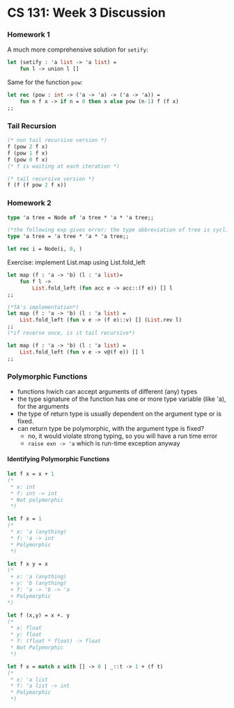 # CS 131: Week 3 Discussion

### Homework 1

A much more comprehensive solution for `setify`:
```ocaml
let (setify : 'a list -> 'a list) =
	fun l -> union l []
```

Same for the function `pow`:
```ocaml
let rec (pow : int -> ('a -> 'a) -> ('a -> 'a)) =
	fun n f x -> if n = 0 then x else pow (n-1) f (f x)
;;
```

### Tail Recursion

```ocaml
(* non tail recursive version *)
f (pow 2 f x)
f (pow 1 f x)
f (pow 0 f x)
(* f is waiting at each iteration *)

(* tail recursive version *)
f (f (f pow 2 f x))
```

### Homework 2

```ocaml
type 'a tree = Node of 'a tree * 'a * 'a tree;;

(*the following exp gives error: the type abbreviation of tree is cyclic*)
type 'a tree = 'a tree * 'a * 'a tree;; 

let rec i = Node(i, 0, )
```

Exercise: implement List.map using List.fold_left
```ocaml
let map (f : 'a -> 'b) (l : 'a list)=
	fun f l ->
		List.fold_left (fun acc e -> acc::(f e)) [] l
;;

(*TA's implementation*)
let map (f : 'a -> 'b) (l : 'a list) =
	List.fold_left (fun v e -> (f e)::v) [] (List.rev l)
;;
(*if reverse once, is it tail recursive*)

let map (f : 'a -> 'b) (l : 'a list) =
	List.fold_left (fun v e -> v@(f e)) [] l
;;
```

### Polymorphic Functions

* functions hwich can accept arguments of different (any) types
* the type signature of the function has one or more type variable (like 'a), for the arguments
* the type of return type is usually dependent on the argument type or is fixed.
* can return type be polymorphic, with the argument type is fixed?
	- no, it would violate strong typing, so you will have a run time error
	- `raise exn -> 'a` which is run-time exception anyway

#### Identifying Polymorphic Functions

```ocaml
let f x = x + 1
(*
 * x: int
 * f: int -> int
 * Not polymorphic
 *)

let f x = 1
(*
 * x: 'a (anything)
 * f: 'a -> int
 * Polymorphic
 *)

let f x y = x
(* 
 + x: 'a (anything)
 + y: 'b (anything)
 + f: 'a -> 'b -> 'a
 + Polymorphic
*)

let f (x,y) = x +. y
(*
 * x: float
 * y: float
 * f: (float * float) -> float
 * Not Polymorphic
 *) 

let f x = match x with [] -> 0 | _::t -> 1 + (f t)
(* 
 * x: 'a list
 * f: 'a list -> int
 * Polymorphic
 *)
```